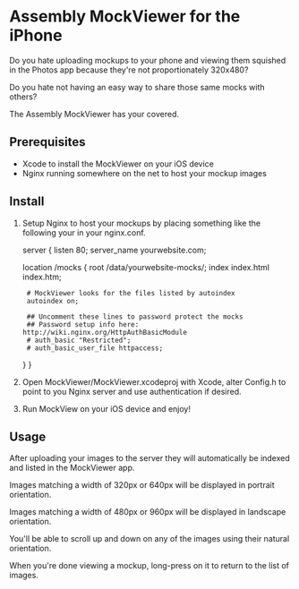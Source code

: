 # Assembly MockViewer for the iPhone

Do you hate uploading mockups to your phone and viewing them squished in the Photos app because they're not proportionately 320x480?

Do you hate not having an easy way to share those same mocks with others?

The Assembly MockViewer has your covered.

## Prerequisites

* Xcode to install the MockViewer on your iOS device
* Nginx running somewhere on the net to host your mockup images

## Install

1. Setup Nginx to host your mockups by placing something like the following your in your nginx.conf.

    server {
      listen 80;
      server_name yourwebsite.com;
    
      location /mocks {
        root   /data/yourwebsite-mocks/;
        index  index.html index.htm;
    
        # MockViewer looks for the files listed by autoindex
        autoindex on;
    
        ## Uncomment these lines to password protect the mocks
        ## Password setup info here: http://wiki.nginx.org/HttpAuthBasicModule
        # auth_basic "Restricted";
        # auth_basic_user_file httpaccess;
      }
    }

2. Open MockViewer/MockViewer.xcodeproj with Xcode, alter Config.h to point to you Nginx server and use authentication if desired.

3. Run MockView on your iOS device and enjoy!

## Usage

After uploading your images to the server they will automatically be indexed and listed in the MockViewer app.

Images matching a width of 320px or 640px will be displayed in portrait orientation.

Images matching a width of 480px or 960px will be displayed in landscape orientation.

You'll be able to scroll up and down on any of the images using their natural orientation.

When you're done viewing a mockup, long-press on it to return to the list of images.
